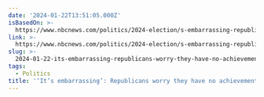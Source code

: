 ```yaml
---
date: '2024-01-22T13:51:05.000Z'
isBasedOn: >-
  https://www.nbcnews.com/politics/2024-election/s-embarrassing-republicans-worry-no-achievements-run-2024-rcna131902
link: >-
  https://www.nbcnews.com/politics/2024-election/s-embarrassing-republicans-worry-no-achievements-run-2024-rcna131902
slug: >-
  2024-01-22-its-embarrassing-republicans-worry-they-have-no-achievements-to-run-on
tags:
  - Politics
title: '‘It’s embarrassing’: Republicans worry they have no achievements to run on '
---
```


